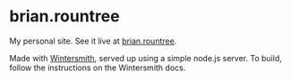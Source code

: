 # brian.rountree
My personal site. See it live at [brian.rountree](http://brian.rountree).

Made with [Wintersmith](http://github.com/jnordberg/wintersmith), served up
using a simple node.js server. To build, follow the instructions on
the Wintersmith docs.
